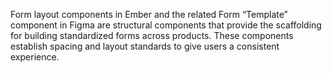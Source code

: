 Form layout components in Ember and the related Form “Template” component in Figma are structural components that provide the scaffolding for building standardized forms across products. These components establish spacing and layout standards to give users a consistent experience.